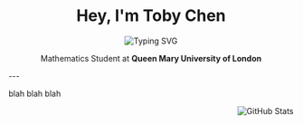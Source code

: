 <h1 align="center">Hey, I'm Toby Chen</h1>

<p align="center">
  <img src="https://readme-typing-svg.herokuapp.com?font=Fira+Code&size=28&pause=1000&color=E5E5E5&center=true&vCenter=true&width=500&lines=Toby+Chen;a+Mathematician;a+Programmer;a+Kickboxer" alt="Typing SVG" />
</p>

<p align="center">
  Mathematics Student at <strong>Queen Mary University of London</strong>
</p>
  ---

<p align="center">
  <p align="left">
    blah blah blah
  </p>
  <p align="right">
    <img src="https://github-readme-stats.vercel.app/api?username=ToadBoyChen&show_icons=true&theme=radical" alt="GitHub Stats" />
  </p>
</p>

